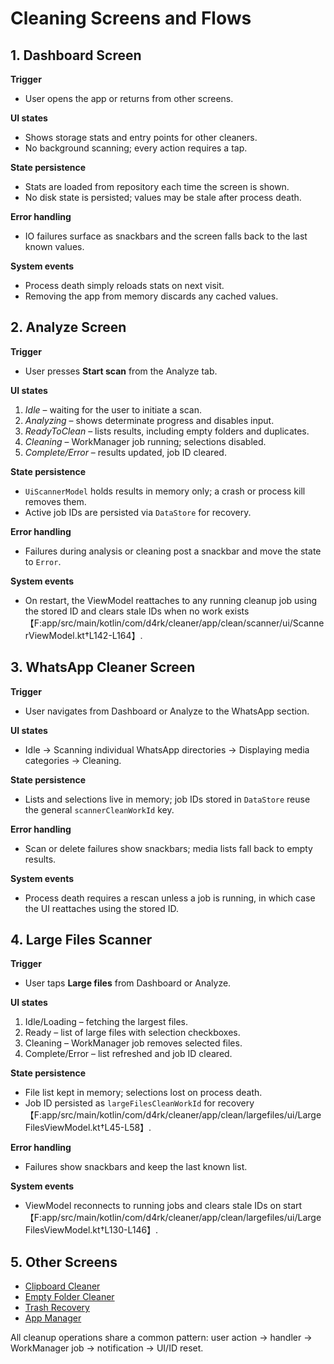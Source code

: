 # Cleaning Screens and Flows

## 1. Dashboard Screen
**Trigger**
- User opens the app or returns from other screens.

**UI states**
- Shows storage stats and entry points for other cleaners.
- No background scanning; every action requires a tap.

**State persistence**
- Stats are loaded from repository each time the screen is shown.
- No disk state is persisted; values may be stale after process death.

**Error handling**
- IO failures surface as snackbars and the screen falls back to the last known values.

**System events**
- Process death simply reloads stats on next visit.
- Removing the app from memory discards any cached values.

## 2. Analyze Screen
**Trigger**
- User presses **Start scan** from the Analyze tab.

**UI states**
1. *Idle* – waiting for the user to initiate a scan.
2. *Analyzing* – shows determinate progress and disables input.
3. *ReadyToClean* – lists results, including empty folders and duplicates.
4. *Cleaning* – WorkManager job running; selections disabled.
5. *Complete/Error* – results updated, job ID cleared.

**State persistence**
- `UiScannerModel` holds results in memory only; a crash or process kill removes them.
- Active job IDs are persisted via `DataStore` for recovery.

**Error handling**
- Failures during analysis or cleaning post a snackbar and move the state to `Error`.

**System events**
- On restart, the ViewModel reattaches to any running cleanup job using the stored ID and clears stale IDs when no work exists【F:app/src/main/kotlin/com/d4rk/cleaner/app/clean/scanner/ui/ScannerViewModel.kt†L142-L164】.

## 3. WhatsApp Cleaner Screen
**Trigger**
- User navigates from Dashboard or Analyze to the WhatsApp section.

**UI states**
- Idle → Scanning individual WhatsApp directories → Displaying media categories → Cleaning.

**State persistence**
- Lists and selections live in memory; job IDs stored in `DataStore` reuse the general `scannerCleanWorkId` key.

**Error handling**
- Scan or delete failures show snackbars; media lists fall back to empty results.

**System events**
- Process death requires a rescan unless a job is running, in which case the UI reattaches using the stored ID.

## 4. Large Files Scanner
**Trigger**
- User taps **Large files** from Dashboard or Analyze.

**UI states**
1. Idle/Loading – fetching the largest files.
2. Ready – list of large files with selection checkboxes.
3. Cleaning – WorkManager job removes selected files.
4. Complete/Error – list refreshed and job ID cleared.

**State persistence**
- File list kept in memory; selections lost on process death.
- Job ID persisted as `largeFilesCleanWorkId` for recovery【F:app/src/main/kotlin/com/d4rk/cleaner/app/clean/largefiles/ui/LargeFilesViewModel.kt†L45-L58】.

**Error handling**
- Failures show snackbars and keep the last known list.

**System events**
- ViewModel reconnects to running jobs and clears stale IDs on start【F:app/src/main/kotlin/com/d4rk/cleaner/app/clean/largefiles/ui/LargeFilesViewModel.kt†L130-L146】.

## 5. Other Screens
- [Clipboard Cleaner](clipboard_cleaner.md)
- [Empty Folder Cleaner](empty_folder_cleaner.md)
- [Trash Recovery](trash_recovery.md)
- [App Manager](app_manager.md)

All cleanup operations share a common pattern: user action → handler → WorkManager job → notification → UI/ID reset.
